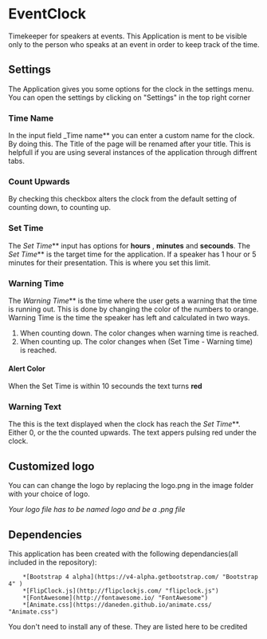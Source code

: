 # EventClock
Timekeeper for speakers at events. This Application is ment to be visible only to the person who speaks at an event in order to keep track of the time.

## Settings

The Application gives you some options for the clock in the settings menu. You can open the settings by clicking on "Settings" in the top right corner

### Time Name
In the input field _Time name** you can enter a custom name for the clock. By doing this. The Title of the page will be renamed after your title. This is helpfull if you are using several instances of the application through diffrent tabs.

### Count Upwards
By checking this checkbox alters the clock from the default setting of counting down, to counting up.

### Set Time
The _Set Time_** input has options for __hours__ , __minutes__ and __secounds__. The _Set Time_** is the target time for the application. If a speaker has 1 hour or 5 minutes for their presentation. This is where you set this limit.

### Warning Time
The _Warning Time_** is the time where the user gets a warning that the time is running out. This is done by changing the color of the numbers to orange. Warning Time is the time the speaker has left and calculated in two ways.

1. When counting down. The color changes when warning time is reached.
2. When counting up. The color changes when (Set Time - Warning time) is reached.

#### Alert Color
When the Set Time is within 10 secounds the text turns **red**

### Warning Text
The this is the text displayed when the clock has reach the _Set Time_**. Either 0, or the the counted upwards. The text appers pulsing red under the clock.

## Customized logo
You can can change the logo by replacing the logo.png in the image folder with your choice of logo.

*Your logo file has to be named logo and be a .png file*

## Dependencies

This application has been created with the following dependancies(all included in the repository):
		
		*[Bootstrap 4 alpha](https://v4-alpha.getbootstrap.com/ "Bootstrap 4" )
		*[FlipClock.js](http://flipclockjs.com/ "flipclock.js")
		*[FontAwesome](http://fontawesome.io/ "FontAwesome")
		*[Animate.css](https://daneden.github.io/animate.css/ "Animate.css")

You don't need to install any of these. They are listed here to be credited


